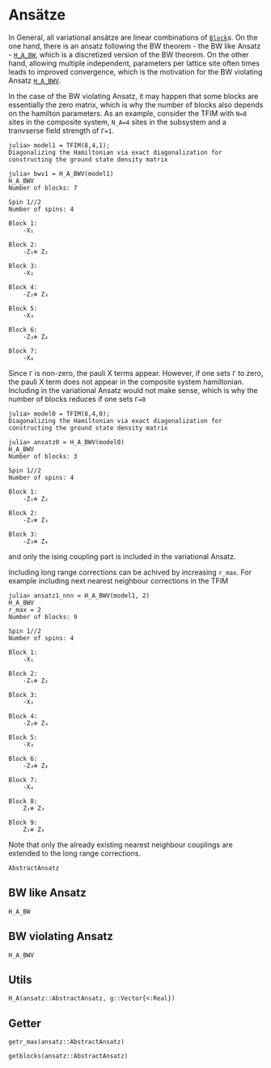 # Ansätze

In General, all variational ansätze are linear combinations of [`Block`](@ref)s.
On the one hand, there is an ansatz following the BW theorem - the BW like Ansatz - [`H_A_BW`](@ref), which 
is a discretized version of the BW theorem. 
On the other hand, allowing multiple independent, parameters per lattice site often times leads to improved convergence, which
is the motivation for the BW violating Ansatz [`H_A_BWV`](@ref).  

In the case of the BW violating Ansatz, it may happen that some blocks are essentially the zero matrix,
which is why the number of blocks also depends on the hamilton parameters.
As an example, consider the TFIM with `N=8` sites in the composite system, `N_A=4` sites in the subsystem and a tranvserse field strength of
`Γ=1`. 
```jlcon 
julia> model1 = TFIM(8,4,1);
Diagonalizing the Hamiltonian via exact diagonalization for constructing the ground state density matrix

julia> bwv1 = H_A_BWV(model1)
H_A_BWV
Number of blocks: 7

Spin 1//2
Number of spins: 4

Block 1: 
	-X₁

Block 2: 
	-Z₁⊗ Z₂

Block 3: 
	-X₂

Block 4: 
	-Z₂⊗ Z₃

Block 5: 
	-X₃

Block 6: 
	-Z₃⊗ Z₄

Block 7: 
	-X₄
```

Since `Γ` is non-zero, the pauli X terms appear.
However, if one sets `Γ` to zero, the pauli X term does not appear in the composite system hamiltonian.
Including in the variational Ansatz would not make sense, which is why the number of blocks reduces if one sets `Γ=0`
```jlcon 
julia> model0 = TFIM(8,4,0);
Diagonalizing the Hamiltonian via exact diagonalization for constructing the ground state density matrix

julia> ansatz0 = H_A_BWV(model0)
H_A_BWV
Number of blocks: 3

Spin 1//2
Number of spins: 4

Block 1: 
	-Z₁⊗ Z₂

Block 2: 
	-Z₂⊗ Z₃

Block 3: 
	-Z₃⊗ Z₄
```
and only the ising coupling part is included in the variational Ansatz.

Including long range corrections can be achived by increasing `r_max`.
For example including next nearest neighbour corrections in the TFIM
```jlcon
julia> ansatz1_nnn = H_A_BWV(model1, 2)
H_A_BWV
r_max = 2
Number of blocks: 9

Spin 1//2
Number of spins: 4

Block 1: 
	-X₁

Block 2: 
	-Z₁⊗ Z₂

Block 3: 
	-X₂

Block 4: 
	-Z₂⊗ Z₃

Block 5: 
	-X₃

Block 6: 
	-Z₃⊗ Z₄

Block 7: 
	-X₄

Block 8: 
	Z₁⊗ Z₃

Block 9: 
	Z₂⊗ Z₄
```
Note that only the already existing nearest neighbour couplings are extended to the long range corrections.
```@docs
AbstractAnsatz
```
## BW like Ansatz  
```@docs
H_A_BW
```

## BW violating Ansatz 
```@docs
H_A_BWV
```

## Utils 
```@docs
H_A(ansatz::AbstractAnsatz, g::Vector{<:Real})
```

## Getter

```@docs 
getr_max(ansatz::AbstractAnsatz)
```
```@docs 
getblocks(ansatz::AbstractAnsatz)
```

